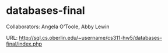 # databases-final

Collaborators: Angela O'Toole, Abby Lewin

URL: http://sql.cs.oberlin.edu/~username/cs311-hw5/databases-final/index.php
